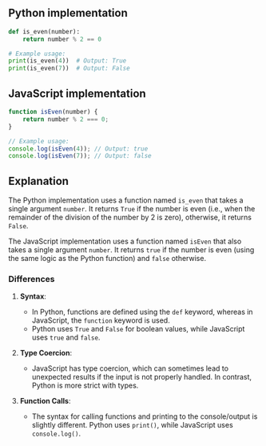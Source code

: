 ## Python implementation

```python
def is_even(number):
    return number % 2 == 0

# Example usage:
print(is_even(4))  # Output: True
print(is_even(7))  # Output: False
```

## JavaScript implementation

```javascript
function isEven(number) {
    return number % 2 === 0;
}

// Example usage:
console.log(isEven(4)); // Output: true
console.log(isEven(7)); // Output: false
```

## Explanation

The Python implementation uses a function named `is_even` that takes a single argument `number`. It returns `True` if the number is even (i.e., when the remainder of the division of the number by 2 is zero), otherwise, it returns `False`.

The JavaScript implementation uses a function named `isEven` that also takes a single argument `number`. It returns `true` if the number is even (using the same logic as the Python function) and `false` otherwise.

### Differences

1. **Syntax**: 
   - In Python, functions are defined using the `def` keyword, whereas in JavaScript, the `function` keyword is used.
   - Python uses `True` and `False` for boolean values, while JavaScript uses `true` and `false`.

2. **Type Coercion**:
   - JavaScript has type coercion, which can sometimes lead to unexpected results if the input is not properly handled. In contrast, Python is more strict with types.
   
3. **Function Calls**:
   - The syntax for calling functions and printing to the console/output is slightly different. Python uses `print()`, while JavaScript uses `console.log()`.
